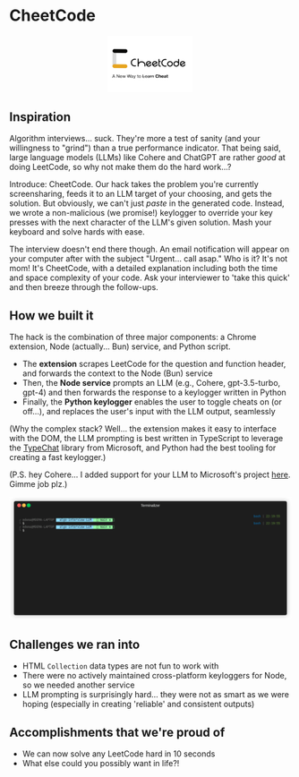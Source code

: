 # CheetCode

<p align="center">
    <img width="30%" src="./images/banner.png" />
</p>

## Inspiration

Algorithm interviews... suck. They're more a test of sanity (and your willingness to "grind") than a true performance indicator. That being said, large language models (LLMs) like Cohere and ChatGPT are rather _good_ at doing LeetCode, so why not make them do the hard work...?

Introduce: CheetCode. Our hack takes the problem you're currently screensharing, feeds it to an LLM target of your choosing, and gets the solution. But obviously, we can't just _paste_ in the generated code. Instead, we wrote a non-malicious (we promise!) keylogger to override your key presses with the next character of the LLM's given solution. Mash your keyboard and solve hards with ease.

The interview doesn't end there though. An email notification will appear on your computer after with the subject "Urgent... call asap." Who is it? It's not mom! It's CheetCode, with a detailed explanation including both the time and space complexity of your code. Ask your interviewer to 'take this quick' and then breeze through the follow-ups.

## How we built it

The hack is the combination of three major components: a Chrome extension, Node (actually... Bun) service, and Python script.

- The **extension** scrapes LeetCode for the question and function header, and forwards the context to the Node (Bun) service
- Then, the **Node service** prompts an LLM (e.g., Cohere, gpt-3.5-turbo, gpt-4) and then forwards the response to a keylogger written in Python
- Finally, the **Python keylogger** enables the user to toggle cheats on (or off...), and replaces the user's input with the LLM output, seamlessly

(Why the complex stack? Well... the extension makes it easy to interface with the DOM, the LLM prompting is best written in TypeScript to leverage the [TypeChat](https://microsoft.github.io/TypeChat) library from Microsoft, and Python had the best tooling for creating a fast keylogger.)

(P.S. hey Cohere... I added support for your LLM to Microsoft's project [here](https://github.com/michaelfromyeg/typechat). Gimme job plz.)

![An example query response from our LLM service!](images/llm-query.gif)

## Challenges we ran into

- HTML `Collection` data types are not fun to work with
- There were no actively maintained cross-platform keyloggers for Node, so we needed another service
- LLM prompting is surprisingly hard... they were not as smart as we were hoping (especially in creating 'reliable' and consistent outputs)

## Accomplishments that we're proud of

- We can now solve any LeetCode hard in 10 seconds
- What else could you possibly want in life?!

